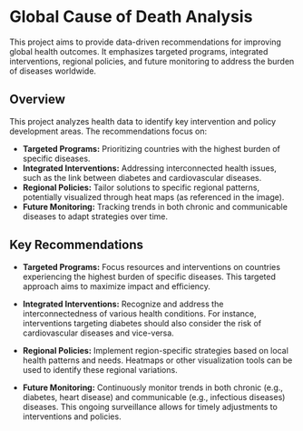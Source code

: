 # Global Cause of Death Analysis

This project aims to provide data-driven recommendations for improving global health outcomes. It emphasizes targeted programs, integrated interventions, regional policies, and future monitoring to address the burden of diseases worldwide.

## **Overview**

This project analyzes health data to identify key intervention and policy development areas. The recommendations focus on:

- **Targeted Programs:** Prioritizing countries with the highest burden of specific diseases.
- **Integrated Interventions:** Addressing interconnected health issues, such as the link between diabetes and cardiovascular diseases.
- **Regional Policies:** Tailor solutions to specific regional patterns, potentially visualized through heat maps (as referenced in the image).
- **Future Monitoring:** Tracking trends in both chronic and communicable diseases to adapt strategies over time.

## **Key Recommendations**

- **Targeted Programs:** Focus resources and interventions on countries experiencing the highest burden of specific diseases. This targeted approach aims to maximize impact and efficiency.

- **Integrated Interventions:** Recognize and address the interconnectedness of various health conditions. For instance, interventions targeting diabetes should also consider the risk of cardiovascular diseases and vice-versa.

- **Regional Policies:** Implement region-specific strategies based on local health patterns and needs. Heatmaps or other visualization tools can be used to identify these regional variations.

- **Future Monitoring:** Continuously monitor trends in both chronic (e.g., diabetes, heart disease) and communicable (e.g., infectious diseases) diseases. This ongoing surveillance allows for timely adjustments to interventions and policies.

